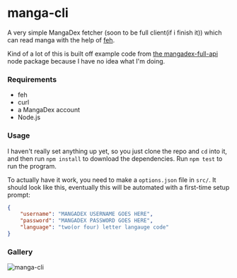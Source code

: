 # manga-cli

A very simple MangaDex fetcher (soon to be full client(if i finish it)) which can read manga with the help of [feh](https://wiki.archlinux.org/title/feh).

Kind of a lot of this is built off example code from [the mangadex-full-api](https://github.com/md-y/mangadex-full-api) node package because I have no idea what I'm doing.

### Requirements
- feh
- curl
- a MangaDex account
- Node.js

### Usage
I haven't really set anything up yet, so you just clone the repo and `cd` into it, and then run `npm install` to download the dependencies. Run `npm test` to run the program.

To actually have it work, you need to make a `options.json` file in `src/`. It should look like this, eventually this will be automated with a first-time setup prompt:

```json
{
    "username": "MANGADEX USERNAME GOES HERE",
    "password": "MANGADEX PASSWORD GOES HERE",
    "language": "two(or four) letter langauge code"
}
```

### Gallery
![manga-cli](https://user-images.githubusercontent.com/48436180/149846780-06ef6546-e784-4f39-91c8-e0c68e673c71.png)
